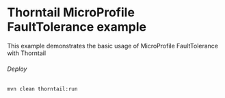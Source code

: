 Thorntail MicroProfile FaultTolerance example
=====================================

This example demonstrates the basic usage of MicroProfile FaultTolerance with Thorntail

###### Deploy
```shell
mvn clean thorntail:run
```
 
 
